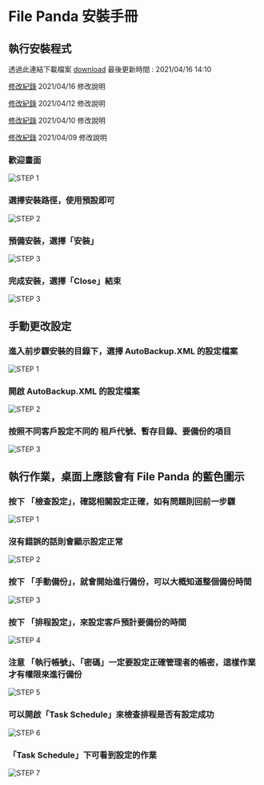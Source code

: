 # File Panda 安裝手冊

## 執行安裝程式
透過此連結下載檔案 [download](/20210412/FilePanda_Install.exe) 最後更新時間 : 2021/04/16 14:10 

[修改紀錄](20210416/readme.md) 2021/04/16 修改說明

[修改紀錄](20210412/readme.md) 2021/04/12 修改說明

[修改紀錄](20210410/readme.md) 2021/04/10 修改說明

[修改紀錄](20210409/readme.md) 2021/04/09 修改說明


### 歡迎畫面
![STEP 1](001.PNG)

### 選擇安裝路徑，使用預設即可
![STEP 2](002.PNG)

### 預備安裝，選擇「安裝」
![STEP 3](003.PNG)

### 完成安裝，選擇「Close」結束
![STEP 3](004.PNG)

## 手動更改設定

### 進入前步驟安裝的目錄下，選擇 AutoBackup.XML 的設定檔案
![STEP 1](010.PNG)

### 開啟 AutoBackup.XML 的設定檔案
![STEP 2](011.PNG)

### 按照不同客戶設定不同的 租戶代號、暫存目錄、要備份的項目
![STEP 3](012.PNG)

## 執行作業，桌面上應該會有 File Panda 的藍色圖示

### 按下 「檢查設定」，確認相關設定正確，如有問題則回前一步驟
![STEP 1](020.PNG)

### 沒有錯誤的話則會顯示設定正常
![STEP 2](021.PNG)

### 按下 「手動備份」，就會開始進行備份，可以大概知道整個備份時間
![STEP 3](022.PNG)

### 按下 「排程設定」，來設定客戶預計要備份的時間
![STEP 4](030.PNG)

### 注意 「執行帳號」、「密碼」一定要設定正確管理者的帳密，這樣作業才有權限來進行備份
![STEP 5](031.PNG)

### 可以開啟「Task Schedule」來檢查排程是否有設定成功
![STEP 6](032.PNG)

### 「Task Schedule」下可看到設定的作業
![STEP 7](033.PNG)

